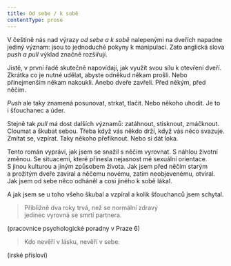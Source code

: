 ```yaml
---
title: Od sebe / k sobě
contentType: prose
---
```


V češtině nás nad výrazy _od sebe a k sobě_ nalepenými na dveřích napadne jediný význam: jsou to jednoduché pokyny k manipulaci. Zato anglická slova _push_ _a_ _pull_ výklad značně rozšiřují.

Jistě, v první řadě skutečně napovídají, jak využít svou sílu k ote­vření dveří. Zkrátka co je nutné udělat, abyste odněkud někam prošli. Nebo přinejmenším někam nakoukli. Anebo dveře zavřeli. Před někým, před něčím.

_Push_ ale taky znamená posunovat, strkat, tlačit. Nebo někoho uhodit. Je to i šťouchanec a úder.

Stejně tak _pull_ má dost dalších významů: zatáhnout, stisknout, zmáčknout. Cloumat a škubat sebou. Třeba když vás někdo drží, když vás něco svazuje. Zmítat se, vzpírat. Taky někoho přefiknout. Nebo si dát loka.

Tento román vypráví, jak jsem se snažil s něčím vyrovnat. S náhlou životní změnou. Se situacemi, které přinesla nejasnost mé sexuální orientace. S jinou kulturou a jiným způsobem života. Jak jsem před něčím starým a prožitým dveře zavíral a něčemu novému, zatím neobjevenému, otvíral. Jak jsem od sebe něco odháněl a cosi jiného k sobě lákal.

A jak jsem se u toho všeho škubal a vzpíral a kolik šťouchanců jsem schytal.

> Přibližně dva roky trvá, než se normální zdravý  
> jedinec vyrovná se smrtí partnera.

(pracovnice psychologické poradny v Praze 6)

> Kdo nevěří v lásku, nevěří v sebe.

(irské přísloví)
